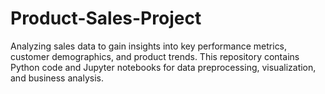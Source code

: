 # Product-Sales-Project
Analyzing sales data to gain insights into key performance metrics, customer demographics, and product trends. This repository contains Python code and Jupyter notebooks for data preprocessing, visualization, and business analysis. 
